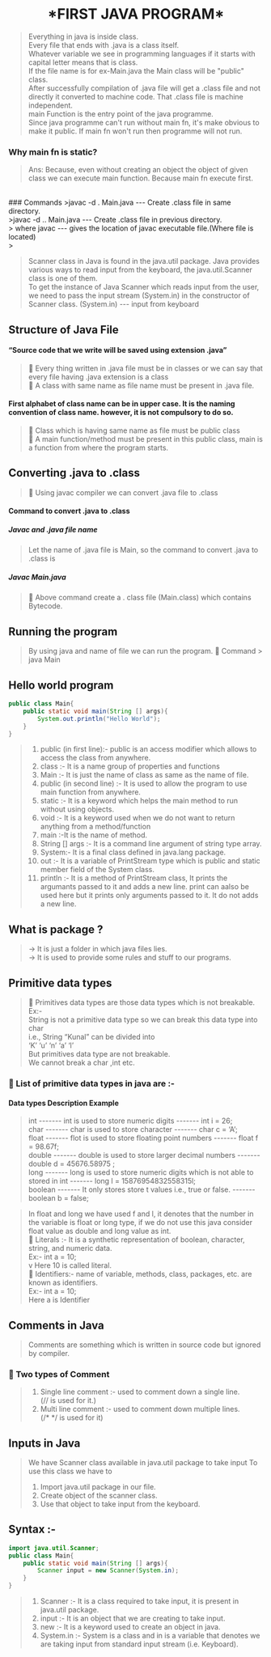 <h1 align="center"> *FIRST JAVA PROGRAM* </h1>

> Everything in java is inside class. <br/>
Every file that ends with .java is a class itself. <br/>
> Whatever variable we see in programming languages if it starts with capital letter means that is class. <br/>
> If the file name is for ex-Main.java the Main class will be "public" class. <br/>
> After successfully compilation of .java file will get a .class file and not directly it converted to machine code. That .class file is machine independent. <br/>
> main Function is the entry point of the java programme. <br/>
> Since java programme can't run without main fn, it's make obvious to make it public. If main fn won't run then programme will not run. <br/>
### Why main fn is static? <br/>
> Ans: Because, even without creating an object the object of given class we can execute main function. Because main fn execute first.
<br/>
### Commands
>javac -d . Main.java --- Create .class file in same directory. <br/>
>javac -d .. Main.java --- Create .class file in previous directory. <br/>
> where javac  --- gives the location of javac executable file.(Where file is located) <br/>
> 

> Scanner class in Java is found in the java.util package. Java provides various ways to read input from the keyboard, the java.util.Scanner class is one of them. <br/>
> To get the instance of Java Scanner which reads input from the user, we need to pass the input stream (System.in) in the constructor of Scanner class.
> (System.in) --- input from keyboard
> 
> 
## Structure of Java File
#### “Source code that we write will be saved using extension .java”
>  Every thing written in .java file must be in classes or we can say that
every file having .java extension is a class <br/>
>  A class with same name as file name must be present in .java file. <br/>
#### First alphabet of class name can be in upper case. It is the naming convention of class name. however, it is not compulsory to do so. <br/>
>  Class which is having same name as file must be public class <br/>
>  A main function/method must be present in this public class, main is a function from where the program starts. <br/>

## Converting .java to .class
>  Using javac compiler we can convert .java file to .class <br/>
#### Command to convert .java to .class 
##### Javac and .java file name <br/>
> Let the name of .java file is Main, so the command to convert .java to .class is <br/>
##### Javac Main.java <br/>
> Above command create a . class file (Main.class) which contains Bytecode. <br/>


## Running the program
> By using java and name of file we can run the program.
>  Command > java Main


## Hello world program
```java
public class Main{ 
    public static void main(String [] args){
        System.out.println("Hello World");
    }
}
```

> 1. public (in first line):- public is an access modifier which allows to access
   the class from anywhere. <br/>
> 2. class :- It is a name group of properties and functions <br/>
> 3. Main :- It is just the name of class as same as the name of file.<br/>
> 4. public (in second line) :- It is used to allow the program to use main
   function from anywhere.<br/>
> 5. static :- It is a keyword which helps the main method to run without
   using objects.<br/>
> 6. void :- It is a keyword used when we do not want to return anything
   from a method/function<br/>
> 7. main :-It is the name of method.<br/>
> 8. String [] args :- It is a command line argument of string type array.<br/>
> 9. System:- It is a final class defined in java.lang package.<br/>
> 10. out :- It is a variable of PrintStream type which is public and static
    member field of the System class.<br/>
> 11. println :- It is a method of PrintStream class, It prints the argumants
    passed to it and adds a new line. print can aalso be used here but it
    prints only arguments passed to it. It do not adds a new line.<br/>


## What is package ?
> → It is just a folder in which java files lies.<br/>
> → It is used to provide some rules and stuff to our programs.<br/>


## Primitive data types
>  Primitives data types are those data types which is not breakable.<br/>
Ex:-<br/>
> String is not a primitive data type so we can break this data type into char<br/>
i.e., String “Kunal” can be divided into<br/>
‘K’ ‘u’ ‘n’ ‘a’ ‘l’<br/>
But primitives data type are not breakable.<br/>
We cannot break a char ,int etc.<br/>
###  List of primitive data types in java are :- <br/>
#### Data types Description Example 
>int ------- int is used to store numeric digits ------- int i = 26; <br/>
char ------- char is used to store character ------- char c = ‘A’; <br/>
float ------- flot is used to store floating point numbers ------- float f = 98.67f; <br/>
double ------- double is used to store larger decimal numbers ------- double d = 45676.58975 ; <br/>
long ------- long is used to store numeric digits which is not able to stored in int ------- long l = 15876954832558315l; <br/>
boolean ------- It only stores store t values i.e., true or false. ------- boolean b = false; <br/>

> In float and long we have used f and l, it denotes that the number in the
variable is float or long type, if we do not use this java consider float value as
double and long value as int. <br/>
>  Literals :- It is a synthetic representation of boolean, character, string,
and numeric data. <br/>
Ex:- int a = 10; <br/>v
Here 10 is called literal. <br/>
>  Identifiers:- name of variable, methods, class, packages, etc. are known as identifiers. <br/>
Ex:- int a = 10; <br/>
Here a is Identifier <br/>


## Comments in Java
>Comments are something which is written in source code but ignored by
compiler.
###  Two types of Comment
> 1. Single line comment :- used to comment down a single line. <br/>
   (// is used for it.) <br/>
> 2. Multi line comment :- used to comment down multiple lines. <br/>
   (/* */ is used for it) <br/>
## Inputs in Java
>We have Scanner class available in java.util package to take input
   To use this class we have to
> 1. Import java.util package in our file. <br/>
> 2. Create object of the scanner class. <br/>
> 3. Use that object to take input from the keyboard. <br/>

## Syntax :-
```java
import java.util.Scanner;
public class Main{ 
    public static void main(String [] args){
        Scanner input = new Scanner(System.in);
    }
}
```

>1. Scanner :- It is a class required to take input, it is present in java.util
    package.
>2. input :- It is an object that we are creating to take input.
>3. new :- It is a keyword used to create an object in java.
>4. System.in :- System is a class and in is a variable that denotes we are
   taking input from standard input stream (i.e. Keyboard).
